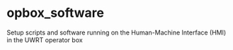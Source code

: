 # opbox_software
Setup scripts and software running on the Human-Machine Interface (HMI) in the UWRT operator box
